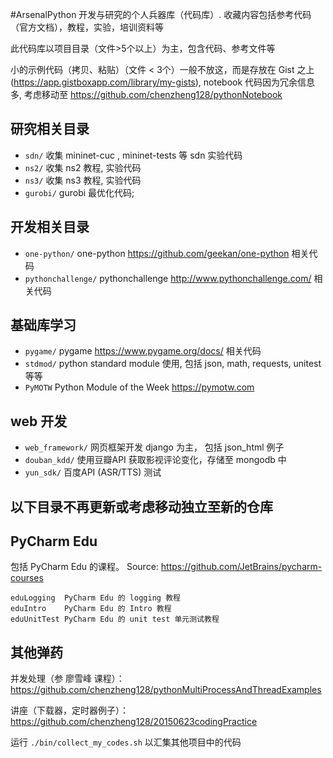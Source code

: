 #ArsenalPython
开发与研究的个人兵器库（代码库）. 收藏内容包括参考代码（官方文档），教程，实验，培训资料等

此代码库以项目目录（文件>5个以上）为主，包含代码、参考文件等

小的示例代码（拷贝、粘贴）（文件 < 3个）一般不放这，而是存放在 Gist 之上 (https://app.gistboxapp.com/library/my-gists), notebook 代码因为冗余信息多, 考虑移动至 https://github.com/chenzheng128/pythonNotebook

## 研究相关目录

* `sdn/` 收集 mininet-cuc , mininet-tests 等 sdn 实验代码
* `ns2/` 收集 ns2 教程, 实验代码
* `ns3/` 收集 ns3 教程, 实验代码
* `gurobi/` gurobi 最优化代码; 

## 开发相关目录
* `one-python/`  one-python https://github.com/geekan/one-python 相关代码 
* `pythonchallenge/` pythonchallenge http://www.pythonchallenge.com/ 相关代码

## 基础库学习
* `pygame/` pygame https://www.pygame.org/docs/ 相关代码
* `stdmod/` python standard module 使用, 包括 json, math, requests, unitest  等等
* `PyMOTW`  Python Module of the Week https://pymotw.com 


## web 开发
* `web_framework/` 网页框架开发 django 为主， 包括 json_html 例子
* `douban_kdd/` 使用豆瓣API 获取影视评论变化，存储至 mongodb 中
* `yun_sdk/` 百度API (ASR/TTS) 测试

## 以下目录不再更新或考虑移动独立至新的仓库 

## PyCharm Edu
包括 PyCharm Edu 的课程。 Source: https://github.com/JetBrains/pycharm-courses
```
eduLogging  PyCharm Edu 的 logging 教程
eduIntro    PyCharm Edu 的 Intro 教程
eduUnitTest PyCharm Edu 的 unit test 单元测试教程
```

## 其他弹药

并发处理（参 廖雪峰 课程）： https://github.com/chenzheng128/pythonMultiProcessAndThreadExamples

讲座（下载器，定时器例子）： https://github.com/chenzheng128/20150623codingPractice

运行 `./bin/collect_my_codes.sh` 以汇集其他项目中的代码 
